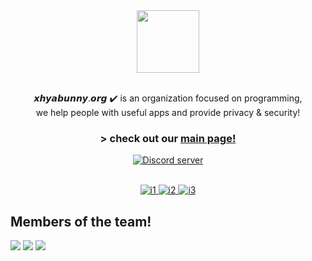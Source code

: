 <div align="center">
<img src='https://xhyabunny.netlify.app/assets/favicon.webp' height='100px'/>
  <br>
  <br>
    <p>𝙭𝙝𝙮𝙖𝙗𝙪𝙣𝙣𝙮.𝙤𝙧𝙜 ✔️ is an organization focused on programming, 
  <br>we help people with useful apps and provide privacy & security!
<br>
<h3>> check out our <a href='https://xhyabunny.netlify.app' target=”_blank">main page!</a></h3> 
<a href="https://discord.gg/Ktkrg7C2da">
    <img src="https://img.shields.io/discord/777028166535479326?color=5865F2&logo=discord&logoColor=white" alt="Discord server" />
</a>
<p></p>
<br>
<a href="https://wopen.netlify.app">
    <img src="https://img.shields.io/badge/-wideopen-3388FF.svg" alt="i1" />
</a>
<a href="https://github.com/xhyabunny/discord-rpc/releases/">
    <img src="https://img.shields.io/badge/-discordrpc%20-6666FF.svg" alt="i2" />
</a>
<a href="https://meetlilly.netlify.app">
    <img src="https://img.shields.io/badge/-Meet%20Lilly!%20-00FF88.svg" alt="i3" />
</a>
</div>
  
## Members of the team!
  
[![](https://img.shields.io/badge/@xhyabunny--white.svg)](https://github.com/xhyabunny/)
[![](https://img.shields.io/badge/@SanicBTW--white.svg)](https://github.com/SanicBTW/)
[![](https://img.shields.io/badge/@ChocoBonis--white.svg)](https://github.com/Chocobonis/) 



